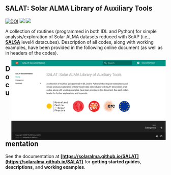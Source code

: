 ## SALAT: Solar ALMA Library of Auxiliary Tools</strong>

<p align="left">
    <a href="https://doi.org/10.5281/zenodo.5466873" target="_blank"><img src="https://zenodo.org/badge/DOI/10.5281/zenodo.5466873.svg" alt="DOI"></a>
    <a href="https://github.com/SolarAlma/SALAT/blob/main/LICENSE" title=""><img src="https://img.shields.io/badge/license-MIT-yellow.svg"></a>
    <a href="https://www.mn.uio.no/rocs/english/projects/solaralma/" title="" target="_blank"><img src="https://img.shields.io/badge/copyright-RoCS%2FSolarALMA-blue"></a>
</p>

A collection of routines (programmed in both IDL and Python) for simple analysis/exploration of Solar ALMA datasets reduced with SoAP (i.e., **[SALSA](http://sdc.uio.no/salsa)** level4 datacubes). Description of all codes, along with working examples, have been provided in the following online document (as well as in headers of the codes).


<a href="https://solaralma.github.io/SALAT" target="_blank"><img align="right" src="docs/images/docsScreenshot.jpg" alt="" width="485" height="auto" /></a>

## Documentation

See the documentation at **[https://solaralma.github.io/SALAT](https://solaralma.github.io/SALAT)** for **getting started guides**, **descriptions**, and **working examples**.
